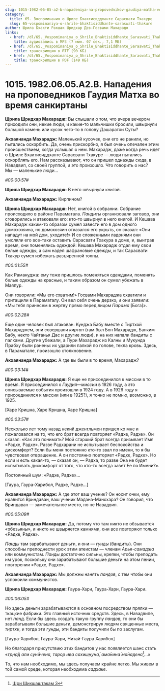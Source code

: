 ```yaml
---
slug: 1015-1982-06-05-a2-b-napadeniya-na-propovednikov-gaudiya-matha-vo-vremya-sankirtany
category:
  title: 65. Воспоминания о Шриле Бхактисиддханте Сарасвати Тхакуре
  slug: 65-vospominaniya-o-shrile-bhaktisiddhante-saraswati-thakure
author: Шрила Бхакти Ракшак Шридхар Дев-Госвами Махарадж
links:
  - href: /dl/65._Vospominaniya_o_Shrile_Bhaktisiddhante_Saraswati_Thakure/1015_1982.06.05.A2.B_SridharMj_Napadenija_na_propovednikov_Gaudija_Matha_vo_vremja_sankirtany.mp3
    title: аудиозапись в MP3 (7 мин. 07 сек., 7,1 МБ)
  - href: /dl/65._Vospominaniya_o_Shrile_Bhaktisiddhante_Saraswati_Thakure/1015_1982.06.05.A2.B_SridharMj_Napadenija_na_propovednikov_Gaudija_Matha_vo_vremja_sankirtany.rtf
    title: транскрипцию в RTF (90 КБ)
  - href: /dl/65._Vospominaniya_o_Shrile_Bhaktisiddhante_Saraswati_Thakure/1015_1982.06.05.A2.B_SridharMj_Napadenija_na_propovednikov_Gaudija_Matha_vo_vremja_sankirtany.pdf
    title: транскрипцию в PDF (149 КБ)
---
```


# 1015. 1982.06.05.A2.B. Нападения на проповедников Гаудия Матха во время санкиртаны

**Шрила Шридхар Махарадж:** Вы слышали о том, что вчера вечером приходили они, некие люди, и какие-то мальчишки бросили, швырнули большой камень или кусок чего-то в голову Дашаратхи Суты?

**Акхаянанда Махарадж:** Маленький кусочек, они его не ранили, но пытались оскорбить. Да, очень прискорбно, я был очень опечален этим происшествием, когда услышал о нем. Махарадж, даже когда речь идет о Шриле Бхактисиддханте Сарасвати Тхакуре — люди пытались оскорблять его. Нам рассказывают, что он пришел однажды сюда, в Навадвип, со своей группой, и это произошло. Что говорить о нас? Мы — маленькие люди…

*#00:00:57#*

**Шрила Шридхар Махарадж:** В него швырнули книгой.

**Акхаянанда Махарадж:** Кирпичом?

**Шрила Шридхар Махарадж:** Нет, книгой в собрании. Собрание происходило в районе Параматала. *Пандиты* организовали заговор, они сговорились и атаковали его: кто-то швырнул в него книгой. И Кешава Махарадж каким-то образом сумел завести его в дом одного домохозяина, но домохозяин отказался его укрыть, он сказал: «Они нападут на мой дом, уходите!» И со сложенными ладонями они умоляли его все-таки оставить Сарасвати Тхакура в доме, и, выиграв время, они поменялись одеждой: Кешава Махарадж отдал ему свои белые одежды, а сам надел шафрановые одежды, и так Сарасвати Тхакур сумел избежать разъяренной толпы.

*#00:01:55#*

Как Рамануджа: ему тоже пришлось поменяться одеждами, поменять белые одежды на красные, и таким образом он сумел убежать в Маяпур.

Они говорили: «Мы его схватим!» Госвами Махараджа схватили и притащили в Параматалу. Он вел себя очень дерзко, и они заявили: «Мы тебя принесем в жертву прямо перед лицом *Парама* [Бога]».

*#00:02:28#*

Еще один человек был атакован: Кунджа Бабу вместе с Тиртхой Махараджем, они совершали *киртан* (там был Бон Махарадж, Банким Бабу, некто Чайтанья Дас и другие люди), и на них напали бандиты с палками. Другие убежали, а Пури Махарадж из Калны и Мукунда Прабху были ранены: их ударили палкой по голове, текла кровь. Здесь, в Параматале, произошло столкновение.

**Акхаянанда Махарадж:** А где вы были в то время, Махарадж?

*#00:03:14#*

**Шрила Шридхар Махарадж:** Я еще не присоединился к миссии в то время. Я присоединился к *Гаудия*—*миссии* в 1926 году, а это описываемые события произошли в 1924 году. А в 1926 году я присоединился к миссии (или в 1925?), я точно не помню, возможно, в 1925.

[Харе Кришна, Харе Кришна, Харе Кришна]

*#00:03:57#*

Несколько лет тому назад некий джентльмен пришел ко мне и пожаловался на то, что его брат всегда повторяет «Радхе, Радхе». Он сказал: «Как это понимать? Мой старший брат всегда призывает Имя «Радхе, Радхе». Разве Радхарани не испытывает беспокойства и дискомфорт? Если бы меня постоянно кто-то звал по имени, то я бы чувствовал отвращение. А он постоянно повторяет «Радхе, Радхе». Но если и есть какая-то, — сказал он, — Радха, то разве Она не будет испытывать дискомфорт от того, что кто-то всегда завет Ее по Имени?».

Постоянный шум: «Радхе, Радхе»…

[Гаура, Гаура-Харибол, Радхе, Радхе…]

**Акхаянанда Махарадж:** А где этот ваш ученик? Он носит очки, ему нравится Вриндаван, ваш ученик Мадана-Манохара? Он говорил, что Вриндаван — замечательное место, но не Навадвип.

*#00:05:09#*

**Шрила Шридхар Махарадж:** Да, потому что там никто не обзывается «обезьяны», и никто не швыряется камнями, они все повторяют только «Радхе, Радхе».

*Панды* там зарабатывают деньги, и они — *гунды* (бандиты). Они способны преподнести урок этим атеистам — членам *Арья-самаджа* или коммунистам. *Панды* достаточно сильны, крепки, чтобы преподать им урок, поскольку они зарабатывают большие деньги на этом пении, повторении «Радхе, Радхе».

**Акхаянанда Махарадж:** Мы должны нанять *пандов*, с тем чтобы они успокоили коммунистов.

**Шрила Шридхар Махарадж:** Гаура-Хари, Гаура-Хари, Гаура-Хари.

*#00:06:05#*

Но здесь деньги зарабатываются в основном посредством прялки — ткацкие фабрики. Это главный источник средств. Здесь, в Навадвипе, нет *панд.* Если бы здесь создать такую группу *пандов*, то они бы зарабатывали большие деньги, демонстрируя людям священные места, *тиртхи*, и тогда эти *гунды*, эти бандиты получили бы по заслугам.

[Гаура-Харибол, Гаура-Хари, Нитай-Гаура Харибол]

Но благодаря присутствию этих бандитов у нас появляется шанс стать «*тр̣н̣а̄д апи сунӣчена, тарор ива сахиш̣н̣уна̄, ама̄нина̄ ма̄надена*[^_ftn1]…»

То, что нам необходимо, мы здесь получаем крайне легко. Мы живем в той самой среде, которая необходима *садхаке*.



[^_ftn1]: [Шри Шикшаштакам 3](../notes/shri-shikshashtakam/shri-shikshashtakam-3.md)
